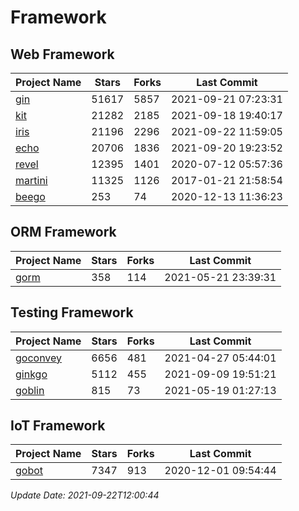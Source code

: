 # Framework

## Web Framework
| Project Name | Stars | Forks | Last Commit |
| ------------ | ----- | ----- | ----------- |
| [gin](https://github.com/gin-gonic/gin) | 51617 | 5857 | 2021-09-21 07:23:31 |
| [kit](https://github.com/go-kit/kit) | 21282 | 2185 | 2021-09-18 19:40:17 |
| [iris](https://github.com/kataras/iris) | 21196 | 2296 | 2021-09-22 11:59:05 |
| [echo](https://github.com/labstack/echo) | 20706 | 1836 | 2021-09-20 19:23:52 |
| [revel](https://github.com/revel/revel) | 12395 | 1401 | 2020-07-12 05:57:36 |
| [martini](https://github.com/go-martini/martini) | 11325 | 1126 | 2017-01-21 21:58:54 |
| [beego](https://github.com/astaxie/beego) | 253 | 74 | 2020-12-13 11:36:23 |

## ORM Framework
| Project Name | Stars | Forks | Last Commit |
| ------------ | ----- | ----- | ----------- |
| [gorm](https://github.com/jinzhu/gorm) | 358 | 114 | 2021-05-21 23:39:31 |

## Testing Framework
| Project Name | Stars | Forks | Last Commit |
| ------------ | ----- | ----- | ----------- |
| [goconvey](https://github.com/smartystreets/goconvey) | 6656 | 481 | 2021-04-27 05:44:01 |
| [ginkgo](https://github.com/onsi/ginkgo) | 5112 | 455 | 2021-09-09 19:51:21 |
| [goblin](https://github.com/franela/goblin) | 815 | 73 | 2021-05-19 01:27:13 |

## IoT Framework
| Project Name | Stars | Forks | Last Commit |
| ------------ | ----- | ----- | ----------- |
| [gobot](https://github.com/hybridgroup/gobot) | 7347 | 913 | 2020-12-01 09:54:44 |

*Update Date: 2021-09-22T12:00:44*